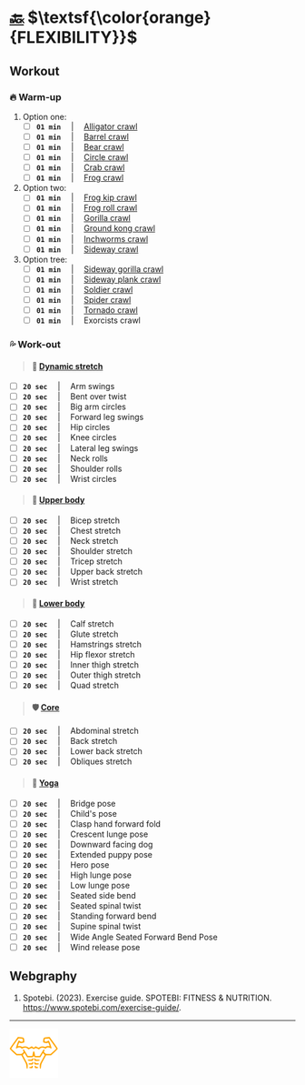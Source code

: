 # [:back:][home] $\textsf{\color{orange}{FLEXIBILITY}}$

## Workout

### :fire: Warm-up

1. Option one:
    + [ ] **`01 min`** &emsp;|&emsp; [Alligator crawl][fun-crawling]
    + [ ] **`01 min`** &emsp;|&emsp; [Barrel crawl][legendary-crawling]
    + [ ] **`01 min`** &emsp;|&emsp; [Bear crawl][fun-crawling]
    + [ ] **`01 min`** &emsp;|&emsp; [Circle crawl][legendary-crawling]
    + [ ] **`01 min`** &emsp;|&emsp; [Crab crawl][legendary-crawling]
    + [ ] **`01 min`** &emsp;|&emsp; [Frog crawl][legendary-crawling]

2. Option two:
    + [ ] **`01 min`** &emsp;|&emsp; [Frog kip crawl][legendary-crawling]
    + [ ] **`01 min`** &emsp;|&emsp; [Frog roll crawl][legendary-crawling]
    + [ ] **`01 min`** &emsp;|&emsp; [Gorilla crawl][fun-crawling]
    + [ ] **`01 min`** &emsp;|&emsp; [Ground kong crawl][legendary-crawling]
    + [ ] **`01 min`** &emsp;|&emsp; [Inchworms crawl][fun-crawling]
    + [ ] **`01 min`** &emsp;|&emsp; [Sideway crawl][fun-crawling]

3. Option tree:
    + [ ] **`01 min`** &emsp;|&emsp; [Sideway gorilla crawl][fun-crawling]
    + [ ] **`01 min`** &emsp;|&emsp; [Sideway plank crawl][fun-crawling]
    + [ ] **`01 min`** &emsp;|&emsp; [Soldier crawl][fun-crawling]
    + [ ] **`01 min`** &emsp;|&emsp; [Spider crawl][spider-crawl]
    + [ ] **`01 min`** &emsp;|&emsp; [Tornado crawl][legendary-crawling]
    + [ ] **`01 min`** &emsp;|&emsp; Exorcists crawl

### :sweat_drops: Work-out

> #### :cartwheeling: [Dynamic stretch][dynamic-stretch]

+ [ ] **`20 sec`** &emsp;|&emsp; Arm swings
+ [ ] **`20 sec`** &emsp;|&emsp; Bent over twist
+ [ ] **`20 sec`** &emsp;|&emsp; Big arm circles
+ [ ] **`20 sec`** &emsp;|&emsp; Forward leg swings
+ [ ] **`20 sec`** &emsp;|&emsp; Hip circles
+ [ ] **`20 sec`** &emsp;|&emsp; Knee circles
+ [ ] **`20 sec`** &emsp;|&emsp; Lateral leg swings
+ [ ] **`20 sec`** &emsp;|&emsp; Neck rolls
+ [ ] **`20 sec`** &emsp;|&emsp; Shoulder rolls
+ [ ] **`20 sec`** &emsp;|&emsp; Wrist circles

> #### :muscle: [Upper body][upper-stretch]

+ [ ] **`20 sec`** &emsp;|&emsp; Bicep stretch
+ [ ] **`20 sec`** &emsp;|&emsp; Chest stretch
+ [ ] **`20 sec`** &emsp;|&emsp; Neck stretch
+ [ ] **`20 sec`** &emsp;|&emsp; Shoulder stretch
+ [ ] **`20 sec`** &emsp;|&emsp; Tricep stretch
+ [ ] **`20 sec`** &emsp;|&emsp; Upper back stretch
+ [ ] **`20 sec`** &emsp;|&emsp; Wrist stretch

> #### :leg: [Lower body][lower-stretch]

+ [ ] **`20 sec`** &emsp;|&emsp; Calf stretch
+ [ ] **`20 sec`** &emsp;|&emsp; Glute stretch
+ [ ] **`20 sec`** &emsp;|&emsp; Hamstrings stretch
+ [ ] **`20 sec`** &emsp;|&emsp; Hip flexor stretch
+ [ ] **`20 sec`** &emsp;|&emsp; Inner thigh stretch
+ [ ] **`20 sec`** &emsp;|&emsp; Outer thigh stretch
+ [ ] **`20 sec`** &emsp;|&emsp; Quad stretch

> #### :shield: [Core][core-stretch]

+ [ ] **`20 sec`** &emsp;|&emsp; Abdominal stretch
+ [ ] **`20 sec`** &emsp;|&emsp; Back stretch
+ [ ] **`20 sec`** &emsp;|&emsp; Lower back stretch
+ [ ] **`20 sec`** &emsp;|&emsp; Obliques stretch

> #### :lotus_position: [Yoga][yoga-stretch]

+ [ ] **`20 sec`** &emsp;|&emsp; Bridge pose
+ [ ] **`20 sec`** &emsp;|&emsp; Child's pose
+ [ ] **`20 sec`** &emsp;|&emsp; Clasp hand forward fold
+ [ ] **`20 sec`** &emsp;|&emsp; Crescent lunge pose
+ [ ] **`20 sec`** &emsp;|&emsp; Downward facing dog
+ [ ] **`20 sec`** &emsp;|&emsp; Extended puppy pose
+ [ ] **`20 sec`** &emsp;|&emsp; Hero pose
+ [ ] **`20 sec`** &emsp;|&emsp; High lunge pose
+ [ ] **`20 sec`** &emsp;|&emsp; Low lunge pose
+ [ ] **`20 sec`** &emsp;|&emsp; Seated side bend
+ [ ] **`20 sec`** &emsp;|&emsp; Seated spinal twist
+ [ ] **`20 sec`** &emsp;|&emsp; Standing forward bend
+ [ ] **`20 sec`** &emsp;|&emsp; Supine spinal twist
+ [ ] **`20 sec`** &emsp;|&emsp; Wide Angle Seated Forward Bend Pose
+ [ ] **`20 sec`** &emsp;|&emsp; Wind release pose

## Webgraphy

1. Spotebi. (2023). Exercise guide. SPOTEBI: FITNESS & NUTRITION. <https://www.spotebi.com/exercise-guide/>.

---

[![Man's abdominals](../../src/six_pack_little.svg "six-pack")][home]

[core-stretch]: https://www.spotebi.com/workout-routines/core-static-stretching-exercises/
[dynamic-stretch]: https://www.spotebi.com/workout-routines/flexibility-exercises-dynamic-stretching-routine-for-women/
[fun-crawling]: https://redefiningstrength.com/crawling-exercises-21-fun-crawls-to-include-in-your-workouts/
[home]: ../training.md
[legendary-crawling]: https://www.youtube.com/watch?v=ilKXs2R7F7k
[lower-stretch]: https://www.spotebi.com/workout-routines/lower-body-stretching-routine/
[spider-crawl]: https://www.youtube.com/watch?v=_K7rv_vFOWM
[upper-stretch]: https://www.spotebi.com/workout-routines/upper-body-stretching-exercises/
[yoga-stretch]: https://www.spotebi.com/yoga-sequences/full-body-stretch/
